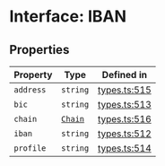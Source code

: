 # Interface: IBAN

## Properties

| Property | Type | Defined in |
| ------ | ------ | ------ |
| `address` | `string` | [types.ts:515](https://github.com/monerium/js-monorepo/blob/main/packages/sdk/src/types.ts#L515) |
| `bic` | `string` | [types.ts:513](https://github.com/monerium/js-monorepo/blob/main/packages/sdk/src/types.ts#L513) |
| `chain` | [`Chain`](/docs/packages/sdk/type-aliases/Chain.md) | [types.ts:516](https://github.com/monerium/js-monorepo/blob/main/packages/sdk/src/types.ts#L516) |
| `iban` | `string` | [types.ts:512](https://github.com/monerium/js-monorepo/blob/main/packages/sdk/src/types.ts#L512) |
| `profile` | `string` | [types.ts:514](https://github.com/monerium/js-monorepo/blob/main/packages/sdk/src/types.ts#L514) |

